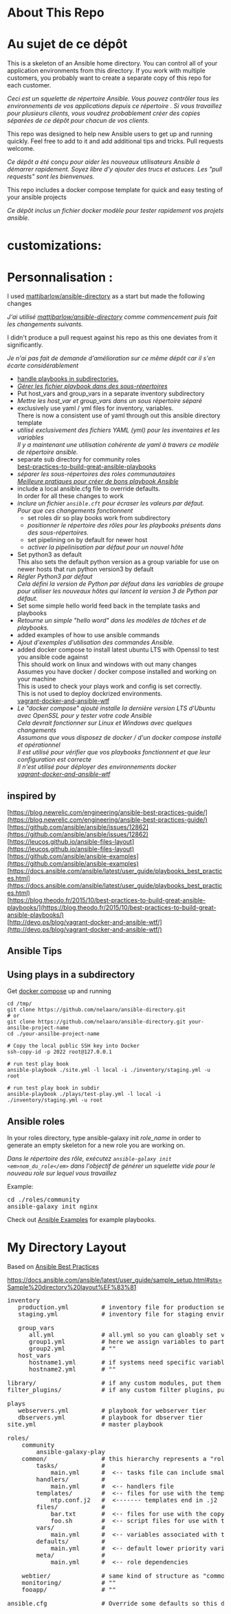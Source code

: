 # About This Repo
# Au sujet de ce dépôt
This is a skeleton of an Ansible home directory. You can control all of your application environments from this directory. If you work with multiple customers, you probably want to create a separate copy of this repo for each customer.

_Ceci est un squelette de répertoire Ansible. Vous pouvez contrôler tous les environnements de vos applications depuis ce répertoire . Si vous travaillez pour plusieurs clients, vous voudrez probablement créer des copies séparées de ce dépôt pour chacun de vos clients._

This repo was designed to help new Ansible users to get up and running quickly. Feel free to add to it and add additional tips and tricks. Pull requests welcome.

_Ce dépôt a été conçu pour aider les nouveaux utilisateurs Ansible à démarrer rapidement. Soyez libre d'y ajouter des trucs et astuces. Les "pull requests" sont les bienvenues._

This repo includes a docker compose template for quick and easy testing of your ansible projects

_Ce dépôt inclus un fichier docker modèle pour tester rapidement vos projets ansible._

# customizations:

# Personnalisation :
I used [mattjbarlow/ansible-directory](https://github.com/mattjbarlow/ansible-directory) as a start but made the following changes

_J'ai utilisé [mattjbarlow/ansible-directory](https://github.com/mattjbarlow/ansible-directory) comme commencement puis fait les changements suivants._

I didn't produce a pull request against his repo as this one deviates from it significantly.

_Je n'ai pas fait de demande d'amélioration sur ce même dépôt car il s'en écarte considérablement_

* [handle playbooks in subdirectories.](https://github.com/ansible/ansible/issues/12862)
* _[Gérer les fichier playbook dans des sous-répertoires](https://github.com/ansible/ansible/issues/12862)_
* Put host_vars and group_vars in a separate inventory subdirectory
* _Mettre les host_var et group_vars dans un sous répertoire séparé_
* exclusively use yaml / yml files for inventory, variables. <br/>
  There is now a consistent use of yaml through out this ansible directory template
* _utilisé exclusivement des fichiers YAML (yml) pour les inventaires et les variables <br/>_
  _Il y a maintenant une utilisation cohérente de yaml à travers ce modèle de répertoire ansible._
* separate sub directory for community roles <br/>
  [best-practices-to-build-great-ansible-playbooks](https://blog.theodo.fr/2015/10/best-practices-to-build-great-ansible-playbooks/)
* _séparer les sous-répertoires des roles communautaires <br/>_
  _[Meilleure pratiques pour créer de bons playbook Ansible](https://blog.theodo.fr/2015/10/best-practices-to-build-great-ansible-playbooks/)_
* include a local ansible.cfg file to override defaults. <br/>
  In order for all these changes to work <br/>
* _inclure un fichier ``ansible.cft`` pour  écraser les valeurs par défaut. <br/>_
  _Pour que ces changements fonctionnent <br>_
  * set roles dir so play books work from subdirectory
  * _positionner le répertoire des rôles pour les playbooks présents dans des sous-répertoires._
  * set pipelining on by default for newer host
  * _activer la pipelinisation par défaut pour un nouvel hôte_
* Set python3 as default <br/>
  This also sets the default python version as a group variable for use on newer hosts that run python version3 by default
* _Régler Python3 par défaut <br/>_
  _Cela défini la version de Python par défaut dans les variables de groupe pour utiliser les nouveaux hôtes qui lancent la version 3 de Python par défaut._
* Set some simple hello world feed back in the template tasks and playbooks
* _Retourne un simple "hello word" dans les modèles de tâches et de playbooks._
* added examples of how to use ansible commands
* _Ajout d'exemples d'utilisation des commandes Ansible._
* added docker compose to install latest ubuntu LTS with Openssl to test you ansible code against <br/>
  This should work on linux and windows with out many changes <br/>
  Assumes you have docker / docker compose installed and working on your machine <br/>
  This is used to check your plays work and config is set correctly. <br/>
  This is not used to deploy dockrized environments. <br/>
  [vagrant-docker-and-ansible-wtf](http://devo.ps/blog/vagrant-docker-and-ansible-wtf/)
* _Le "docker compose" ajouté installe la dernière version LTS d'Ubuntu avec OpenSSL pour y tester votre code Ansible <br/>_
  _Cela devrait fonctionner sur Linux et Windows avec quelques changements <br/>_
  _Assumons que vous disposez de docker / d'un docker compose installé et opérationnel <br/>_
  _Il est utilisé pour vérifier que vos playbooks fonctionnent et que leur configuration est correcte <br/>_
  _Il n'est utilisé pour déployer des environnements docker <br/>_
  _[vagrant-docker-and-ansible-wtf](http://devo.ps/blog/vagrant-docker-and-ansible-wtf/)_

## inspired by

[https://blog.newrelic.com/engineering/ansible-best-practices-guide/](https://blog.newrelic.com/engineering/ansible-best-practices-guide/) <br/>
[https://github.com/ansible/ansible/issues/12862](https://github.com/ansible/ansible/issues/12862) <br/>
[https://leucos.github.io/ansible-files-layout](https://leucos.github.io/ansible-files-layout) <br/>
[https://github.com/ansible/ansible-examples](https://github.com/ansible/ansible-examples) <br/>
[https://docs.ansible.com/ansible/latest/user_guide/playbooks_best_practices.html](https://docs.ansible.com/ansible/latest/user_guide/playbooks_best_practices.html) <br/>
[https://blog.theodo.fr/2015/10/best-practices-to-build-great-ansible-playbooks/](https://blog.theodo.fr/2015/10/best-practices-to-build-great-ansible-playbooks/) <br/>
[http://devo.ps/blog/vagrant-docker-and-ansible-wtf/](http://devo.ps/blog/vagrant-docker-and-ansible-wtf/) <br/>

## Ansible Tips #

## Using plays in a subdirectory

Get [docker compose](docker/README.md) up and running

```
cd /tmp/
git clone https://github.com/nelaaro/ansible-directory.git
# or
git clone https://github.com/nelaaro/ansible-directory.git your-ansilbe-project-name
cd ./your-ansilbe-project-name

# Copy the local public SSH key into Docker
ssh-copy-id -p 2022 root@127.0.0.1

# run test play book
ansible-playbook ./site.yml -l local -i ./inventory/staging.yml -u root

# run test play book in subdir
ansible-playbook ./plays/test-play.yml -l local -i ./inventory/staging.yml -u root
```

## Ansible roles
In your roles directory, type ansible-galaxy init <em>role_name</em> in order to generate an empty skeleton for a new role you are working on.

_Dans le répertoire des rôle, exécutez ``ansible-galaxy init <em>nom_du_role</em>`` dans l'objectif de générer un squelette vide pour le nouveau role sur lequel vous travaillez_

Example:
<pre>
cd ./roles/community
ansible-galaxy init nginx
</pre>

Check out [Ansible Examples](https://github.com/ansible/ansible-examples) for example playbooks.

# My Directory Layout #

Based on [Ansible Best Practices](https://docs.ansible.com/ansible/playbooks_best_practices.html#directory-layout)

https://docs.ansible.com/ansible/latest/user_guide/sample_setup.html#sts=Sample%20directory%20layout%EF%83%81

<pre>
inventory
   production.yml         # inventory file for production servers
   staging.yml            # inventory file for staging environment

   group_vars
      all.yml             # all.yml so you can gloably set variables for all groups
      group1.yml          # here we assign variables to particular groups
      group2.yml          # ""
   host_vars
      hostname1.yml       # if systems need specific variables, put them here
      hostname2.yml       # ""

library/                  # if any custom modules, put them here (optional)
filter_plugins/           # if any custom filter plugins, put them here (optional)

plays
   webservers.yml         # playbook for webserver tier
   dbservers.yml          # playbook for dbserver tier
site.yml                  # master playbook

roles/
    community
        ansible-galaxy-play
    common/               # this hierarchy represents a "role"
        tasks/            #
            main.yml      #  <-- tasks file can include smaller files if warranted
        handlers/         #
            main.yml      #  <-- handlers file
        templates/        #  <-- files for use with the template resource
            ntp.conf.j2   #  <------- templates end in .j2
        files/            #
            bar.txt       #  <-- files for use with the copy resource
            foo.sh        #  <-- script files for use with the script resource
        vars/             #
            main.yml      #  <-- variables associated with this role
        defaults/         #
            main.yml      #  <-- default lower priority variables for this role
        meta/             #
            main.yml      #  <-- role dependencies

    webtier/              # same kind of structure as "common" was above, done for the webtier role
    monitoring/           # ""
    fooapp/               # ""

ansible.cfg               # Override some defaults so this directory structure will work from any where
</pre>

